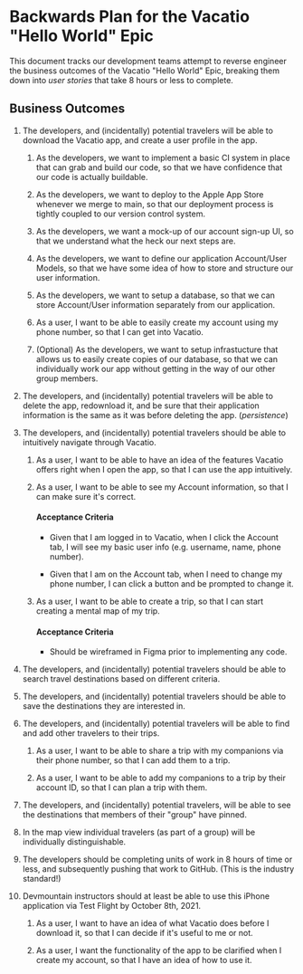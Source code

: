 # Backwards Plan for the Vacatio "Hello World" Epic

This document tracks our development teams attempt to reverse engineer the business outcomes of
the Vacatio "Hello World" Epic, breaking them down into _user stories_ that take 8 hours or
less to complete.

## Business Outcomes

1. The developers, and (incidentally) potential travelers will be able to download the Vacatio
   app, and create a user profile in the app.

    1. As the developers, we want to implement a basic CI system in place that can
       grab and build our code, so that we have confidence that our code is actually buildable.
  
    2. As the developers, we want to deploy to the Apple App Store whenever we merge to main,
       so that our deployment process is tightly coupled to our version control system.
  
    3. As the developers, we want a mock-up of our account sign-up UI, so that we understand
       what the heck our next steps are.
  
    4. As the developers, we want to define our application Account/User Models, so that we
       have some idea of how to store and structure our user information.
  
    5. As the developers, we want to setup a database, so that we can store Account/User
       information separately from our application.
  
    6. As a user, I want to be able to easily create my account using my phone number, so that
       I can get into Vacatio.
  
    7. (Optional) As the developers, we want to setup infrastucture that allows us to easily
       create copies of our database, so that we can individually work our app without getting
       in the way of our other group members.

2. The developers, and (incidentally) potential travelers will be able to delete the app,
   redownload it, and be sure that their application information is the same as it was before
   deleting the app. (_persistence_)

3. The developers, and (incidentally) potential travelers should be able to intuitively
   navigate through Vacatio.

    1. As a user, I want to be able to have an idea of the features Vacatio offers right when I
       open the app, so that I can use the app intuitively.
    
    2. As a user, I want to be able to see my Account information, so that I can make sure it's
       correct.

       #### Acceptance Criteria

       - Given that I am logged in to Vacatio, when I click the Account tab, I will see my
         basic user info (e.g. username, name, phone number).

       - Given that I am on the Account tab, when I need to change my phone number, I can click
         a button and be prompted to change it.

    3. As a user, I want to be able to create a trip, so that I can start creating a mental
       map of my trip.

       #### Acceptance Criteria

       - Should be wireframed in Figma prior to implementing any code.

4. The developers, and (incidentally) potential travelers should be able to search travel
   destinations based on different criteria.


5. The developers, and (incidentally) potential travelers should be able to save the
   destinations they are interested in.


6. The developers, and (incidentally) potential travelers will be able to find and add other
   travelers to their trips.

    1. As a user, I want to be able to share a trip with my companions via their phone number,
       so that I can add them to a trip.

    2. As a user, I want to be able to add my companions to a trip by their account ID, so that
       I can plan a trip with them.

7. The developers, and (incidentally) potential travelers, will be able to see the destinations
   that members of their "group" have pinned.


8. In the map view individual travelers (as part of a group) will be individually
   distinguishable.


9. The developers should be completing units of work in 8 hours of time or less, and
   subsequently pushing that work to GitHub. (This is the industry standard!)


10. Devmountain instructors should at least be able to use this iPhone application via Test
    Flight by October 8th, 2021.

    1. As a user, I want to have an idea of what Vacatio does before I download it, so that I
       can decide if it's useful to me or not.

    2. As a user, I want the functionality of the app to be clarified when I create my account,
       so that I have an idea of how to use it.

